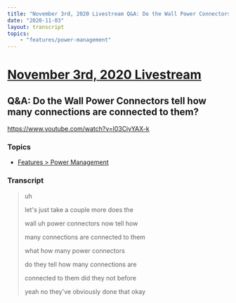 ```yaml
---
title: "November 3rd, 2020 Livestream Q&A: Do the Wall Power Connectors tell how many connections are connected to them?"
date: "2020-11-03"
layout: transcript
topics:
    - "features/power-management"
---
```

# [November 3rd, 2020 Livestream](../2020-11-03.md)
## Q&A: Do the Wall Power Connectors tell how many connections are connected to them?
https://www.youtube.com/watch?v=l03CiyYAX-k

### Topics
* [Features > Power Management](../topics/features/power-management.md)

### Transcript

> uh
>
> let's just take a couple more does the
>
> wall uh power connectors now tell how
>
> many connections are connected to them
>
> what how many power connectors
>
> do they tell how many connections are
>
> connected to them did they not before
>
> yeah no they've obviously done that okay
